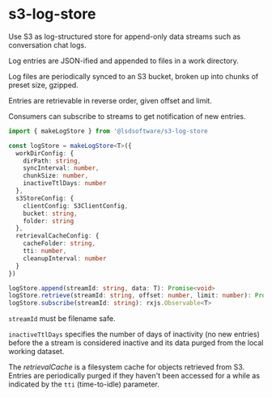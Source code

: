 # s3-log-store
Use S3 as log-structured store for append-only data streams such as conversation chat logs.

Log entries are JSON-ified and appended to files in a work directory.

Log files are periodically synced to an S3 bucket, broken up into chunks of preset size, gzipped.

Entries are retrievable in reverse order, given offset and limit.

Consumers can subscribe to streams to get notification of new entries.

```typescript
import { makeLogStore } from '@lsdsoftware/s3-log-store

const logStore = makeLogStore<T>({
  workDirConfig: {
    dirPath: string,
    syncInterval: number,
    chunkSize: number,
    inactiveTtlDays: number
  },
  s3StoreConfig: {
    clientConfig: S3ClientConfig,
    bucket: string,
    folder: string
  },
  retrievalCacheConfig: {
    cacheFolder: string,
    tti: number,
    cleanupInterval: number
  }
})

logStore.append(streamId: string, data: T): Promise<void>
logStore.retrieve(streamId: string, offset: number, limit: number): Promise<T[]>
logStore.subscribe(streamId: string): rxjs.Observable<T>
```

`streamId` must be filename safe.

`inactiveTtlDays` specifies the number of days of inactivity (no new entries) before the a stream is considered inactive and its data purged from the local working dataset.

The _retrievalCache_ is a filesystem cache for objects retrieved from S3. Entries are periodically purged if they haven't been accessed for a while as indicated by the `tti` (time-to-idle) parameter.
